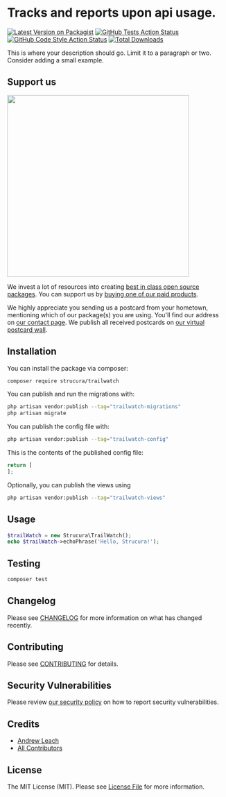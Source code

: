 # Tracks and reports upon api usage.

[![Latest Version on Packagist](https://img.shields.io/packagist/v/strucura/trailwatch.svg?style=flat-square)](https://packagist.org/packages/strucura/trailwatch)
[![GitHub Tests Action Status](https://img.shields.io/github/actions/workflow/status/strucura/trailwatch/run-tests.yml?branch=main&label=tests&style=flat-square)](https://github.com/strucura/trailwatch/actions?query=workflow%3Arun-tests+branch%3Amain)
[![GitHub Code Style Action Status](https://img.shields.io/github/actions/workflow/status/strucura/trailwatch/fix-php-code-style-issues.yml?branch=main&label=code%20style&style=flat-square)](https://github.com/strucura/trailwatch/actions?query=workflow%3A"Fix+PHP+code+style+issues"+branch%3Amain)
[![Total Downloads](https://img.shields.io/packagist/dt/strucura/trailwatch.svg?style=flat-square)](https://packagist.org/packages/strucura/trailwatch)

This is where your description should go. Limit it to a paragraph or two. Consider adding a small example.

## Support us

[<img src="https://github-ads.s3.eu-central-1.amazonaws.com/TrailWatch.jpg?t=1" width="419px" />](https://spatie.be/github-ad-click/TrailWatch)

We invest a lot of resources into creating [best in class open source packages](https://spatie.be/open-source). You can support us by [buying one of our paid products](https://spatie.be/open-source/support-us).

We highly appreciate you sending us a postcard from your hometown, mentioning which of our package(s) you are using. You'll find our address on [our contact page](https://spatie.be/about-us). We publish all received postcards on [our virtual postcard wall](https://spatie.be/open-source/postcards).

## Installation

You can install the package via composer:

```bash
composer require strucura/trailwatch
```

You can publish and run the migrations with:

```bash
php artisan vendor:publish --tag="trailwatch-migrations"
php artisan migrate
```

You can publish the config file with:

```bash
php artisan vendor:publish --tag="trailwatch-config"
```

This is the contents of the published config file:

```php
return [
];
```

Optionally, you can publish the views using

```bash
php artisan vendor:publish --tag="trailwatch-views"
```

## Usage

```php
$trailWatch = new Strucura\TrailWatch();
echo $trailWatch->echoPhrase('Hello, Strucura!');
```

## Testing

```bash
composer test
```

## Changelog

Please see [CHANGELOG](CHANGELOG.md) for more information on what has changed recently.

## Contributing

Please see [CONTRIBUTING](CONTRIBUTING.md) for details.

## Security Vulnerabilities

Please review [our security policy](../../security/policy) on how to report security vulnerabilities.

## Credits

- [Andrew Leach](https://github.com/7387639+andyleach)
- [All Contributors](../../contributors)

## License

The MIT License (MIT). Please see [License File](LICENSE.md) for more information.
